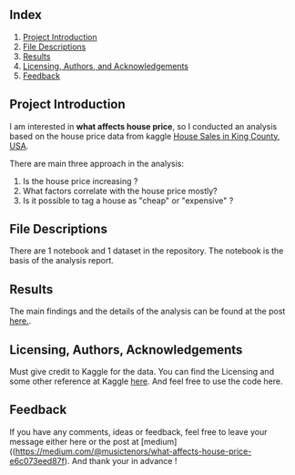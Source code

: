 ## Index

1. [Project Introduction](#intro)
2. [File Descriptions](#files)
3. [Results](#results)
4. [Licensing, Authors, and Acknowledgements](#licensing)
5. [Feedback](#fb)

## Project Introduction<a name="intro"></a>

I am interested in **what affects house price**, so I conducted an analysis based on the house price data from kaggle [House Sales in King County, USA](https://www.kaggle.com/harlfoxem/housesalesprediction).

There are main three approach in the analysis:

1. Is the house price increasing ?
2. What factors correlate with the house price mostly?
3. Is it possible to tag a house as "cheap" or "expensive" ?

## File Descriptions <a name="files"></a>

There are 1 notebook and 1 dataset in the repository.
The notebook is the basis of the analysis report.

## Results<a name="results"></a>

The main findings and the details of the analysis can be found at the post [here.](https://medium.com/@musictenors/what-affects-house-price-e6c073eed87f).

## Licensing, Authors, Acknowledgements<a name="licensing"></a>

Must give credit to Kaggle for the data.  You can find the Licensing and some other reference at Kaggle [here](https://www.kaggle.com/harlfoxem/housesalesprediction).  And feel free to use the code here. 

## Feedback<a name="fb"></a>

If you have any comments, ideas or feedback, feel free to leave your message either here or the post at [medium]((https://medium.com/@musictenors/what-affects-house-price-e6c073eed87f). And thank your in advance !